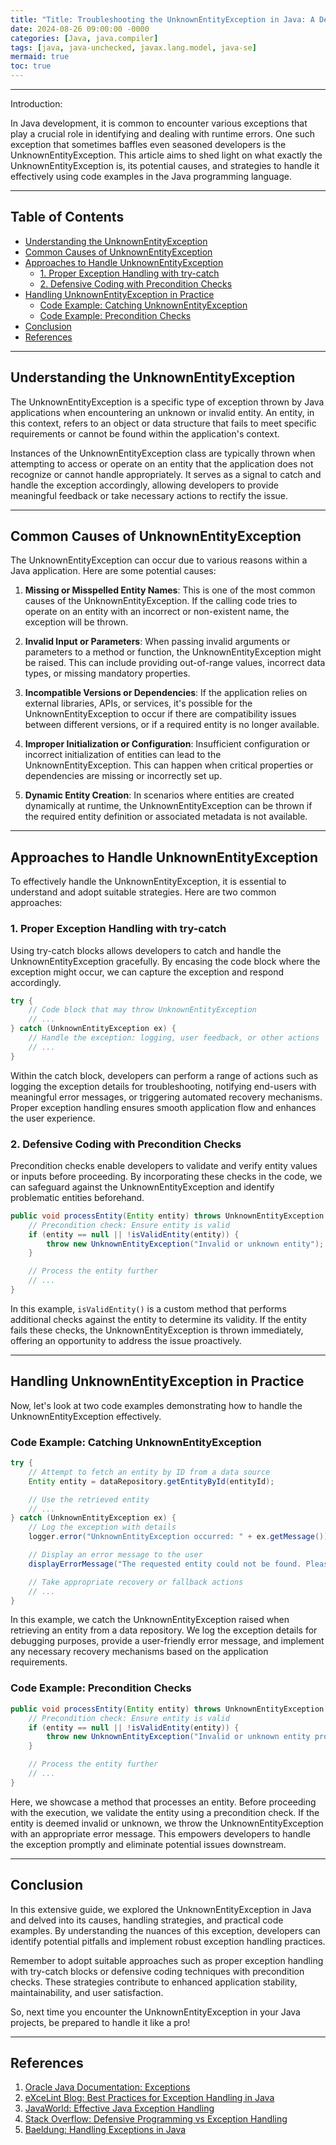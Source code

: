 ```yaml
---
title: "Title: Troubleshooting the UnknownEntityException in Java: A Deep Dive into Handling Unknown Entities"
date: 2024-08-26 09:00:00 -0000
categories: [Java, java.compiler]
tags: [java, java-unchecked, javax.lang.model, java-se]
mermaid: true
toc: true
---
```



---

Introduction:

In Java development, it is common to encounter various exceptions that play a crucial role in identifying and dealing with runtime errors. One such exception that sometimes baffles even seasoned developers is the UnknownEntityException. This article aims to shed light on what exactly the UnknownEntityException is, its potential causes, and strategies to handle it effectively using code examples in the Java programming language.

---

## Table of Contents

- [Understanding the UnknownEntityException](#understanding-the-unknownentityexception)
- [Common Causes of UnknownEntityException](#common-causes-of-unknownentityexception)
- [Approaches to Handle UnknownEntityException](#approaches-to-handle-unknownentityexception)
  - [1. Proper Exception Handling with try-catch](#1-proper-exception-handling-with-try-catch)
  - [2. Defensive Coding with Precondition Checks](#2-defensive-coding-with-precondition-checks)
- [Handling UnknownEntityException in Practice](#handling-unknownentityexception-in-practice)
  - [Code Example: Catching UnknownEntityException](#code-example-catching-unknownentityexception)
  - [Code Example: Precondition Checks](#code-example-precondition-checks)
- [Conclusion](#conclusion)
- [References](#references)

---

## Understanding the UnknownEntityException

The UnknownEntityException is a specific type of exception thrown by Java applications when encountering an unknown or invalid entity. An entity, in this context, refers to an object or data structure that fails to meet specific requirements or cannot be found within the application's context. 

Instances of the UnknownEntityException class are typically thrown when attempting to access or operate on an entity that the application does not recognize or cannot handle appropriately. It serves as a signal to catch and handle the exception accordingly, allowing developers to provide meaningful feedback or take necessary actions to rectify the issue.

---

## Common Causes of UnknownEntityException

The UnknownEntityException can occur due to various reasons within a Java application. Here are some potential causes:

1. **Missing or Misspelled Entity Names**: This is one of the most common causes of the UnknownEntityException. If the calling code tries to operate on an entity with an incorrect or non-existent name, the exception will be thrown.

2. **Invalid Input or Parameters**: When passing invalid arguments or parameters to a method or function, the UnknownEntityException might be raised. This can include providing out-of-range values, incorrect data types, or missing mandatory properties.

3. **Incompatible Versions or Dependencies**: If the application relies on external libraries, APIs, or services, it's possible for the UnknownEntityException to occur if there are compatibility issues between different versions, or if a required entity is no longer available.

4. **Improper Initialization or Configuration**: Insufficient configuration or incorrect initialization of entities can lead to the UnknownEntityException. This can happen when critical properties or dependencies are missing or incorrectly set up.

5. **Dynamic Entity Creation**: In scenarios where entities are created dynamically at runtime, the UnknownEntityException can be thrown if the required entity definition or associated metadata is not available.

---

## Approaches to Handle UnknownEntityException

To effectively handle the UnknownEntityException, it is essential to understand and adopt suitable strategies. Here are two common approaches:

### 1. Proper Exception Handling with try-catch

Using try-catch blocks allows developers to catch and handle the UnknownEntityException gracefully. By encasing the code block where the exception might occur, we can capture the exception and respond accordingly.

```java
try {
    // Code block that may throw UnknownEntityException
    // ...
} catch (UnknownEntityException ex) {
    // Handle the exception: logging, user feedback, or other actions
    // ...
}
```

Within the catch block, developers can perform a range of actions such as logging the exception details for troubleshooting, notifying end-users with meaningful error messages, or triggering automated recovery mechanisms. Proper exception handling ensures smooth application flow and enhances the user experience.

### 2. Defensive Coding with Precondition Checks

Precondition checks enable developers to validate and verify entity values or inputs before proceeding. By incorporating these checks in the code, we can safeguard against the UnknownEntityException and identify problematic entities beforehand.

```java
public void processEntity(Entity entity) throws UnknownEntityException {
    // Precondition check: Ensure entity is valid
    if (entity == null || !isValidEntity(entity)) {
        throw new UnknownEntityException("Invalid or unknown entity");
    }

    // Process the entity further
    // ...
}
```

In this example, `isValidEntity()` is a custom method that performs additional checks against the entity to determine its validity. If the entity fails these checks, the UnknownEntityException is thrown immediately, offering an opportunity to address the issue proactively.

---

## Handling UnknownEntityException in Practice

Now, let's look at two code examples demonstrating how to handle the UnknownEntityException effectively.

### Code Example: Catching UnknownEntityException

```java
try {
    // Attempt to fetch an entity by ID from a data source
    Entity entity = dataRepository.getEntityById(entityId);

    // Use the retrieved entity
    // ...
} catch (UnknownEntityException ex) {
    // Log the exception with details
    logger.error("UnknownEntityException occurred: " + ex.getMessage());

    // Display an error message to the user
    displayErrorMessage("The requested entity could not be found. Please try again.");

    // Take appropriate recovery or fallback actions
    // ...
}
```

In this example, we catch the UnknownEntityException raised when retrieving an entity from a data repository. We log the exception details for debugging purposes, provide a user-friendly error message, and implement any necessary recovery mechanisms based on the application requirements.

### Code Example: Precondition Checks

```java
public void processEntity(Entity entity) throws UnknownEntityException {
    // Precondition check: Ensure entity is valid
    if (entity == null || !isValidEntity(entity)) {
        throw new UnknownEntityException("Invalid or unknown entity provided");
    }

    // Process the entity further
    // ...
}
```

Here, we showcase a method that processes an entity. Before proceeding with the execution, we validate the entity using a precondition check. If the entity is deemed invalid or unknown, we throw the UnknownEntityException with an appropriate error message. This empowers developers to handle the exception promptly and eliminate potential issues downstream.

---

## Conclusion

In this extensive guide, we explored the UnknownEntityException in Java and delved into its causes, handling strategies, and practical code examples. By understanding the nuances of this exception, developers can identify potential pitfalls and implement robust exception handling practices.

Remember to adopt suitable approaches such as proper exception handling with try-catch blocks or defensive coding techniques with precondition checks. These strategies contribute to enhanced application stability, maintainability, and user satisfaction.

So, next time you encounter the UnknownEntityException in your Java projects, be prepared to handle it like a pro!

---

## References

1. [Oracle Java Documentation: Exceptions](https://docs.oracle.com/javase/tutorial/essential/exceptions/)
2. [eXceLint Blog: Best Practices for Exception Handling in Java](https://excelint-blog.com/best-practices-exception-handling-java/)
3. [JavaWorld: Effective Java Exception Handling](https://www.javaworld.com/article/2072514/core-java/effective-java-exceptions.html)
4. [Stack Overflow: Defensive Programming vs Exception Handling](https://stackoverflow.com/questions/6487527/defensive-programming-vs-exception-handling)
5. [Baeldung: Handling Exceptions in Java](https://www.baeldung.com/java-handle-exceptions)